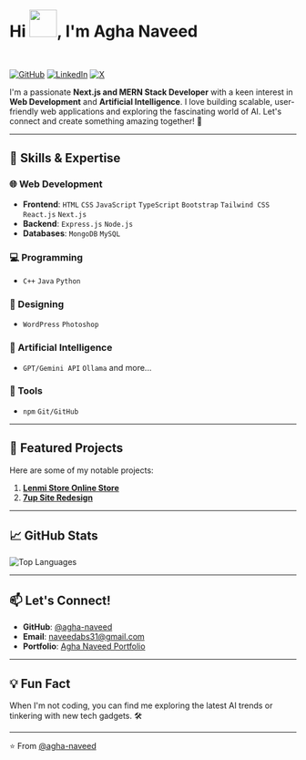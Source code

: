 <h1>
 Hi
 <img src="https://media.tenor.com/0WkmuOC_W00AAAAi/waving-pikachu.gif" width="48px" />, I'm Agha Naveed
</h1>
<br />

[![GitHub](https://img.shields.io/badge/GitHub-@agha--naveed-181717?style=flat&logo=github)](https://github.com/agha-naveed)
[![LinkedIn](https://img.shields.io/badge/LinkedIn-Syed%20Naveed%20Abbas-blue?style=flat&logo=linkedin)](https://www.linkedin.com/in/agha-naveed/)
[![X](https://img.shields.io/badge/X-Agha%20Naveed-1DA1F2?style=flat&logo=twitter)](https://x.com/naveed_kazmi31)

I'm a passionate **Next.js and MERN Stack Developer** with a keen interest in **Web Development** and **Artificial Intelligence**. I love building scalable, user-friendly web applications and exploring the fascinating world of AI. Let's connect and create something amazing together! 🚀

---

## 🚀 Skills & Expertise

### **🌐 Web Development**
- **Frontend**: `HTML` `CSS` `JavaScript` `TypeScript` `Bootstrap` `Tailwind CSS` `React.js` `Next.js`
- **Backend**: `Express.js` `Node.js`
- **Databases**: `MongoDB` `MySQL`

### **💻 Programming**
- `C++` `Java` `Python`

### **🎨 Designing**
- `WordPress` `Photoshop`

### **🤖 Artificial Intelligence**
- `GPT/Gemini API` `Ollama` and more...

### **🔧 Tools**
- `npm` `Git/GitHub`

---

## 🌟 Featured Projects

Here are some of my notable projects:

1. **[Lenmi Store Online Store](https://lenmi-store.vercel.app)**
2. **[7up Site Redesign](https://7up-site-redesign.vercel.app)**
---

## 📈 GitHub Stats
![Top Languages](https://github-readme-stats.vercel.app/api/top-langs/?username=agha-naveed&layout=compact&theme=radical)

---

## 📫 Let's Connect!

- **GitHub**: [@agha-naveed](https://github.com/agha-naveed)
- **Email**: [naveedabs31@gmail.com](mailto:naveedabs31@gmail.com)
- **Portfolio**: [Agha Naveed Portfolio](https://agha-naveed.vercel.app)

---

## 💡 Fun Fact

When I'm not coding, you can find me exploring the latest AI trends or tinkering with new tech gadgets. 🛠️

---

⭐️ From [@agha-naveed](https://github.com/agha-naveed)
